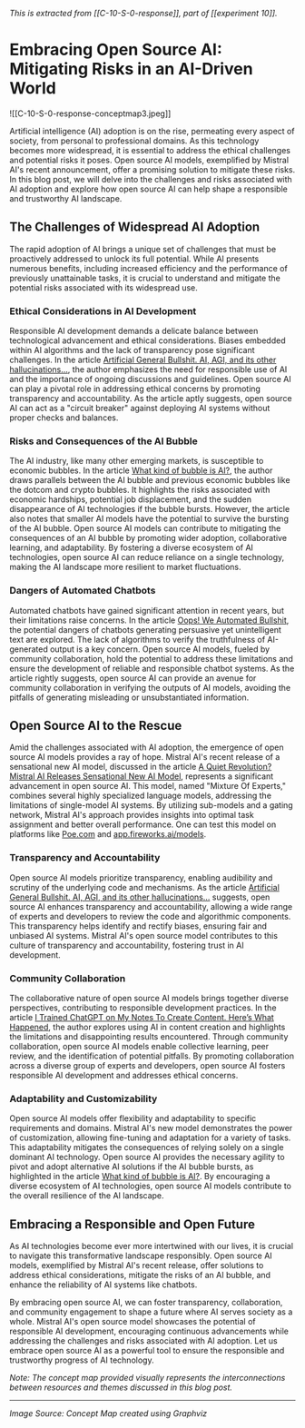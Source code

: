 
*This is extracted from [[C-10-S-0-response]], part of [[experiment 10]].*

# Embracing Open Source AI: Mitigating Risks in an AI-Driven World  

![[C-10-S-0-response-conceptmap3.jpeg]]
  
Artificial intelligence (AI) adoption is on the rise, permeating every aspect of society, from personal to professional domains. As this technology becomes more widespread, it is essential to address the ethical challenges and potential risks it poses. Open source AI models, exemplified by Mistral AI's recent announcement, offer a promising solution to mitigate these risks. In this blog post, we will delve into the challenges and risks associated with AI adoption and explore how open source AI can help shape a responsible and trustworthy AI landscape.  
  
## The Challenges of Widespread AI Adoption  
  
The rapid adoption of AI brings a unique set of challenges that must be proactively addressed to unlock its full potential. While AI presents numerous benefits, including increased efficiency and the performance of previously unattainable tasks, it is crucial to understand and mitigate the potential risks associated with its widespread use.  
  
### Ethical Considerations in AI Development  
  
Responsible AI development demands a delicate balance between technological advancement and ethical considerations. Biases embedded within AI algorithms and the lack of transparency pose significant challenges. In the article [Artificial General Bullshit. AI, AGI, and its other hallucinations…](https://apoorvtyagi.tech/artificial-general-bullshit), the author emphasizes the need for responsible use of AI and the importance of ongoing discussions and guidelines. Open source AI can play a pivotal role in addressing ethical concerns by promoting transparency and accountability. As the article aptly suggests, open source AI can act as a "circuit breaker" against deploying AI systems without proper checks and balances.  
  
### Risks and Consequences of the AI Bubble  
  
The AI industry, like many other emerging markets, is susceptible to economic bubbles. In the article [What kind of bubble is AI?](https://www.manhattanthinker.com/p/what-kind-of-bubble-is-ai), the author draws parallels between the AI bubble and previous economic bubbles like the dotcom and crypto bubbles. It highlights the risks associated with economic hardships, potential job displacement, and the sudden disappearance of AI technologies if the bubble bursts. However, the article also notes that smaller AI models have the potential to survive the bursting of the AI bubble. Open source AI models can contribute to mitigating the consequences of an AI bubble by promoting wider adoption, collaborative learning, and adaptability. By fostering a diverse ecosystem of AI technologies, open source AI can reduce reliance on a single technology, making the AI landscape more resilient to market fluctuations.  
  
### Dangers of Automated Chatbots  
  
Automated chatbots have gained significant attention in recent years, but their limitations raise concerns. In the article [Oops! We Automated Bullshit](https://www.lesswrong.com/posts/KzjnAdrHZgWnpqJom/oops-we-automated-bullshit), the potential dangers of chatbots generating persuasive yet unintelligent text are explored. The lack of algorithms to verify the truthfulness of AI-generated output is a key concern. Open source AI models, fueled by community collaboration, hold the potential to address these limitations and ensure the development of reliable and responsible chatbot systems. As the article rightly suggests, open source AI can provide an avenue for community collaboration in verifying the outputs of AI models, avoiding the pitfalls of generating misleading or unsubstantiated information.  
  
## Open Source AI to the Rescue  
  
Amid the challenges associated with AI adoption, the emergence of open source AI models provides a ray of hope. Mistral AI's recent release of a sensational new AI model, discussed in the article [A Quiet Revolution? Mistral AI Releases Sensational New AI Model](https://mc.ai/a-quiet-revolution-mistral-ai-releases-sensational-new-ai-model/), represents a significant advancement in open source AI. This model, named "Mixture Of Experts," combines several highly specialized language models, addressing the limitations of single-model AI systems. By utilizing sub-models and a gating network, Mistral AI's approach provides insights into optimal task assignment and better overall performance. One can test this model on platforms like [Poe.com](https://poe.com) and [app.fireworks.ai/models](app.fireworks.ai/models).  
  
### Transparency and Accountability  
  
Open source AI models prioritize transparency, enabling audibility and scrutiny of the underlying code and mechanisms. As the article [Artificial General Bullshit. AI, AGI, and its other hallucinations…](https://apoorvtyagi.tech/artificial-general-bullshit) suggests, open source AI enhances transparency and accountability, allowing a wide range of experts and developers to review the code and algorithmic components. This transparency helps identify and rectify biases, ensuring fair and unbiased AI systems. Mistral AI's open source model contributes to this culture of transparency and accountability, fostering trust in AI development.  
  
### Community Collaboration  
  
The collaborative nature of open source AI models brings together diverse perspectives, contributing to responsible development practices. In the article [I Trained ChatGPT on My Notes To Create Content. Here’s What Happened](https://www.lesswrong.com/posts/3vjtGeL6AeHo45iNN/i-trained-chatgpt-on-my-notes-to-create-content-here-s), the author explores using AI in content creation and highlights the limitations and disappointing results encountered. Through community collaboration, open source AI models enable collective learning, peer review, and the identification of potential pitfalls. By promoting collaboration across a diverse group of experts and developers, open source AI fosters responsible AI development and addresses ethical concerns.  
  
### Adaptability and Customizability  
  
Open source AI models offer flexibility and adaptability to specific requirements and domains. Mistral AI's new model demonstrates the power of customization, allowing fine-tuning and adaptation for a variety of tasks. This adaptability mitigates the consequences of relying solely on a single dominant AI technology. Open source AI provides the necessary agility to pivot and adopt alternative AI solutions if the AI bubble bursts, as highlighted in the article [What kind of bubble is AI?](https://www.manhattanthinker.com/p/what-kind-of-bubble-is-ai). By encouraging a diverse ecosystem of AI technologies, open source AI models contribute to the overall resilience of the AI landscape.  
  
## Embracing a Responsible and Open Future  
  
As AI technologies become ever more intertwined with our lives, it is crucial to navigate this transformative landscape responsibly. Open source AI models, exemplified by Mistral AI's recent release, offer solutions to address ethical considerations, mitigate the risks of an AI bubble, and enhance the reliability of AI systems like chatbots.  
  
By embracing open source AI, we can foster transparency, collaboration, and community engagement to shape a future where AI serves society as a whole. Mistral AI's open source model showcases the potential of responsible AI development, encouraging continuous advancements while addressing the challenges and risks associated with AI adoption. Let us embrace open source AI as a powerful tool to ensure the responsible and trustworthy progress of AI technology.  
  
*Note: The concept map provided visually represents the interconnections between resources and themes discussed in this blog post.*  
  
---  
  
*Image Source: Concept Map created using Graphviz*